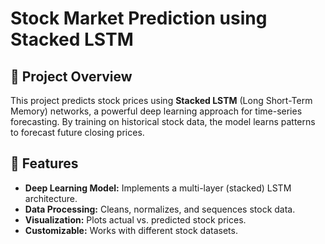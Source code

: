 # Stock Market Prediction using Stacked LSTM  

## 📌 Project Overview  
This project predicts stock prices using **Stacked LSTM** (Long Short-Term Memory) networks, a powerful deep learning approach for time-series forecasting. By training on historical stock data, the model learns patterns to forecast future closing prices.  

## 🚀 Features  
- **Deep Learning Model:** Implements a multi-layer (stacked) LSTM architecture.  
- **Data Processing:** Cleans, normalizes, and sequences stock data.  
- **Visualization:** Plots actual vs. predicted stock prices.  
- **Customizable:** Works with different stock datasets.  
